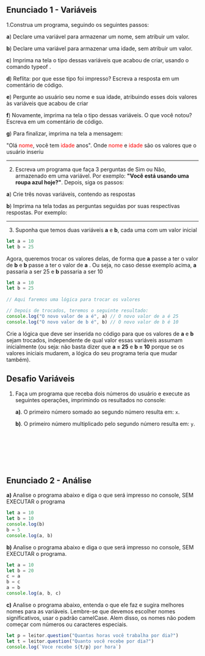 ## Enunciado 1 - Variáveis
 1.Construa um programa, seguindo os seguintes passos:
 
 **a**) Declare uma variável para armazenar um nome, sem atribuir um valor.

 **b**) Declare uma variável para armazenar uma idade, sem atribuir um valor.
 
 **c**) Imprima na tela o tipo dessas variáveis que acabou de criar, usando o comando 
typeof .

 **d**) Reflita: por que esse tipo foi impresso? Escreva a resposta em um comentário 
de código.

 **e**) Pergunte ao usuário seu nome e sua idade, atribuindo esses dois valores às 
variáveis que acabou de criar

**f**) Novamente, imprima na tela o tipo dessas variáveis. O que você notou? Escreva 
em um comentário de código.

 **g**) Para finalizar, imprima na tela a mensagem:
 
 "Olá <span style="color:red">nome</span>, você tem <span style="color:red">idade</span> anos".
 Onde <span style="color:red">nome</span> e <span style="color:red">idade</span> são os valores que o usuário inseriu
 
 ---
 
 
 
 2. Escreva um programa que faça 3 perguntas de Sim ou Não, armazenado em uma 
variável. Por exemplo: **"Você está usando uma roupa azul hoje?"**. Depois, siga os passos:

 **a**) Crie três novas variáveis, contendo as respostas
 
 **b**) Imprima na tela todas as perguntas seguidas por suas respectivas respostas. 
Por exemplo:

---

3. Suponha que temos duas variáveis 
**a** e **b**, cada uma com um valor inicial

```javascript
let a = 10
let b = 25
```

Agora, queremos trocar os valores delas, de forma que 
**a** passe a ter o valor de **b** e
 **b** passe a ter o valor de 
**a** . 
Ou seja, no caso desse exemplo acima, **a** passaria a ser 25 e **b** passaria a ser 10

```javascript
let a = 10 
let b = 25 
 
// Aqui faremos uma lógica para trocar os valores 

// Depois de trocados, teremos o seguinte resultado: 
console.log("O novo valor de a é", a) // O novo valor de a é 25 
console.log("O novo valor de b é", b) // O novo valor de b é 10
```


Crie a lógica que deve ser inserida no código para que os valores de **a** e **b** sejam 
trocados, independente de qual valor essas variáveis assumam inicialmente (ou 
seja: não basta dizer que 
**a = 25** e 
**b = 10** porque se os valores iniciais mudarem, a 
lógica do seu programa teria que mudar também).




## Desafio Variáveis

1. Faça um programa que receba dois números do usuário e execute as seguintes operações, imprimindo os resultados no console:

    **a)**. O primeiro número somado ao segundo número resulta em: `x`.
    
    **b)**. O primeiro número multiplicado pelo segundo número resulta em: `y`.



<br><br><br><br><br>

## Enunciado 2 - Análise
 **a)** Analise o programa abaixo e diga o que será impresso no console, SEM 
EXECUTAR o programa

```javascript
let a = 10 
let b = 10 
console.log(b) 
b = 5 
console.log(a, b)
```

**b)** Analise o programa abaixo e diga o que será impresso no console, SEM 
EXECUTAR o programa.

```javascript
let a = 10 
let b = 20 
c = a 
b = c 
a = b 
console.log(a, b, c)
```

**c)** Analise o programa abaixo, entenda o que ele faz e sugira melhores nomes 
para as variáveis. Lembre-se que devemos escolher nomes significativos, 
usar o padrão camelCase. Alem disso, os nomes não podem começar com 
números ou caracteres especiais.

```javascript
let p = leitor.question("Quantas horas você trabalha por dia?") 
let t = leitor.question("Quanto você recebe por dia?") 
console.log(`Voce recebe ${t/p} por hora`)
```
